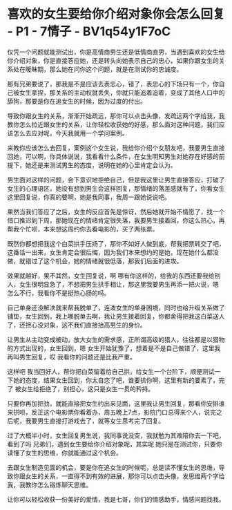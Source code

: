 # 喜欢的女生要给你介绍对象你会怎么回复 - P1 - 7情子 - BV1q54y1F7oC

仅凭一个问题就能测试出，你是高情商男生还是低情商直男，当遇到喜欢的女生给你介绍对象，你是直接答应她，还是转头向她表示自己的忠心，如果你跟女生的关系处在暧昧期，那么她在问你这个问题，就是在测试你的忠诚度。

那有兄弟要说了，那我是不是应该去表忠心，错了，表忠心的下场只有一个，你自己被女生拿捏，那关系的主动权就丢失，你就只能追着追着，变成了其他人口中的舔狗，那要是你在追女生的时候，因为过度的付出。

导致你跟女生的关系，渐渐开始疏远，那你可以点击头像，发疏远两个字给我，我教你怎么拉近跟女生的关系，让你轻松收获她的好感，那么面对这种问题，我们应该怎么去应对呢，今天我就用一个学问案例。

来教你应该怎么去回复，案例这个女生说，我给你介绍个女朋友吧，我要男生直接回她，可以啊，你具体说说，我看看什么条件，在女生明知男生对她存在好感的前提下，她还是来测试男生的态度，说明在她的心里肯定会认为。

男生面对这样的问题，会下意识地拒绝自己，但是我这里让男生直接答应，打破了女生的心理语区，她没有想到男生会这样回复，那情绪的落差感就有了，你看女生这里回复说，你真的要啊，她是我同事，我周一跟她说说吧。

果然当我们答应了之后，女生的反应首先是惊讶，然后她就开始不情愿了，找一个借口推迟到下周，那她现在的情绪肯定很失落，我要男生接着回，你这么热心，再帮我个忙呗，本来想这周约你去看电影的，买了两张票。

既然你都想把我这个白菜拱手压扬了，那你不如好人做到底，帮我把票转交了吧，这番话一出来，女生肯定会很后悔，因为我们本来想约的是她，现在她什么都没做，就错过了这个机会，她的情绪就很低落，那我们后面的进攻。

效果就越好，果不其然，女生回复说，啊 哪有你这样的，给我的东西还要我给别人，女生很明显急了，不想把男生拱手相让，那这里我要男生再添一把火说，嗯 怎么不行，我看你不是挺热心肠的吗。

自己单身还没解决就来帮我脱单了，连泼女生的单身困境，同时也给升级关系做了铺垫，女生回到，我上哪脱单去啊，我让男生接着回复，你都舍得把我这白菜送人了，还担心没对象，这不我们直接抬高男生的身价。

让男生从主动变成被动，放大女生的需求感，正所谓高级的猎人，往往都是以猎物的方式出现的，女生回到，嗯 女生开始犹豫了，想着是不是自己做错了，这里我再叫男生回复，哎 我看你的问题还是比我严重。

这样吧 我当回好人，帮你把白菜留着给自己拱，给女生一个台阶下，顺便测试一下她的态度，结果女生回到，你太自恋了吧，谁要拱你啊，这里有新的要素了，完了 被女生给拒绝了，别担心，这只是女生一贯的矜持。

只要你再加把劲，就能直接把女生约出来见面，这里我让男生回复，那看你安排谁来拱呗，反正这个电影票你看着办，周五晚上7点，影院门口总得来个人，说完之后呢，我要男生直接打游戏去了，就等女生思考完了回复。

过了大概半小时，女生回复男生说，我同事说没空，我就勉为其难陪你去一下吧，看到了吗 兄弟们，遇到女生要给你介绍对象呢，其实呢 她只是在测试你，只要你读懂了女生的思维，你就能通过这个机会。

去跟女生制造见面的机会，要是你在追女生的时候呢，总是读不懂女生的思维，导致你跟女生的关系，一直得不到有效的进展，那你可以点击头像，发思维两个字给我，我教你怎么锻炼聊天思维。

让你可以轻松收获一份美好的爱情，我是七哥，你们的情感助手，情感问题找我。